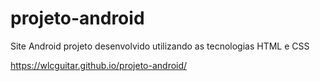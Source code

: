 # projeto-android
 Site Android projeto desenvolvido utilizando as tecnologias HTML e CSS

 https://wlcguitar.github.io/projeto-android/
